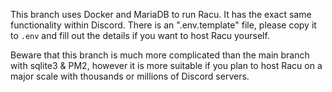 This branch uses Docker and MariaDB to run Racu. It has the exact same functionality within Discord.
There is an ".env.template" file, please copy it to `.env` and fill out the details if you want to host Racu yourself.

Beware that this branch is much more complicated than the main branch with sqlite3 & PM2, however it is more suitable if you plan to host Racu on a major scale with thousands or millions of Discord servers.